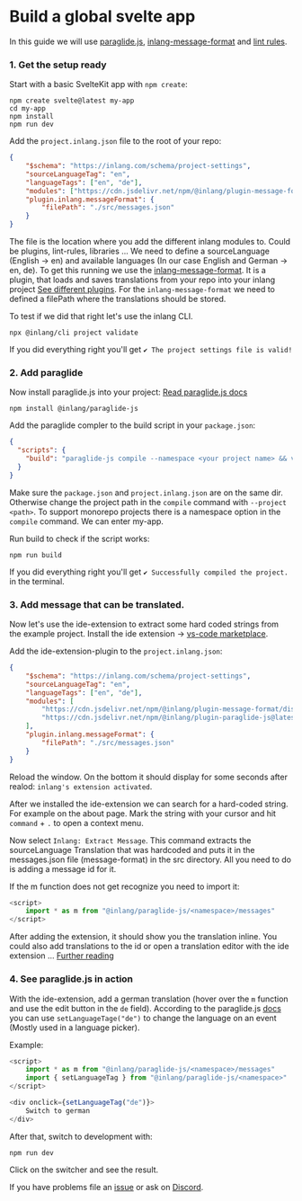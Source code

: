 # Build a global svelte app

In this guide we will use [paraglide.js](), [inlang-message-format]() and [lint rules]().

### 1. Get the setup ready 

Start with a basic SvelteKit app with `npm create`:
```
npm create svelte@latest my-app
cd my-app
npm install
npm run dev
```

Add the `project.inlang.json` file to the root of your repo:
```json
{
	"$schema": "https://inlang.com/schema/project-settings",
	"sourceLanguageTag": "en",
	"languageTags": ["en", "de"],
	"modules": ["https://cdn.jsdelivr.net/npm/@inlang/plugin-message-format/dist/index.js"],
	"plugin.inlang.messageFormat": {
		"filePath": "./src/messages.json"
	}
}
```
The file is the location where you add the different inlang modules to. Could be plugins, lint-rules, libraries ... We need to define a sourceLanguage (English -> en) and available languages (In our case English and German -> en, de). To get this running we use the [inlang-message-format](). It is a plugin, that loads and saves translations from your repo into your inlang project [See different plugins](). For the `inlang-message-format` we need to defined a filePath where the translations should be stored.

To test if we did that right let's use the inlang CLI. 
```
npx @inlang/cli project validate
```
If you did everything right you'll get `✔ The project settings file is valid! `

### 2. Add paraglide

Now install paraglide.js into your project:
[Read paraglide.js docs]()
```
npm install @inlang/paraglide-js
```

Add the paraglide compler to the build script in your `package.json`:
```json
{
  "scripts": {
    "build": "paraglide-js compile --namespace <your project name> && vite build"
  }
}
```
Make sure the `package.json` and `project.inlang.json` are on the same dir. Otherwise change the project path in the `compile` command with `--project <path>`. To support monorepo projects there is a namespace option in the `compile` command. We can enter my-app.

Run build to check if the script works:
```
npm run build
```
If you did everything right you'll get `✔ Successfully compiled the project.` in the terminal.

### 3. Add message that can be translated.

Now let's use the ide-extension to extract some hard coded strings from the example project. Install the ide extension -> [vs-code marketplace](https://marketplace.visualstudio.com/items?itemName=inlang.vs-code-extension).

Add the ide-extension-plugin to the `project.inlang.json`:
```json
{
	"$schema": "https://inlang.com/schema/project-settings",
	"sourceLanguageTag": "en",
	"languageTags": ["en", "de"],
	"modules": [
	    "https://cdn.jsdelivr.net/npm/@inlang/plugin-message-format/dist/index.js",
	    "https://cdn.jsdelivr.net/npm/@inlang/plugin-paraglide-js@latest/dist/index.js"
    ],
	"plugin.inlang.messageFormat": {
		"filePath": "./src/messages.json"
	}
}
```
Reload the window. On the bottom it should display for some seconds after realod: `inlang's extension activated`.

After we installed the ide-extension we can search for a hard-coded string. For example on the about page. Mark the string with your cursor and hit `command` + `.` to open a context menu.

Now select `Inlang: Extract Message`. This command extracts the sourceLanguage Translation that was hardcoded and puts it in the messages.json file (message-format) in the src directory. All you need to do is adding a message id for it.

If the m function does not get recognize you need to import it:
```ts
<script>
	import * as m from "@inlang/paraglide-js/<namespace>/messages"
</script>
```

After adding the extension, it should show you the translation inline. You could also add translations to the id or open a translation editor with the ide extension ... [Further reading](https://inlang.com/m/r7kp499g/app-inlang-ideExtension)

### 4. See paraglide.js in action

With the ide-extension, add a german translation (hover over the `m` function and use the edit button in the `de` field). According to the paraglide.js [docs](https://inlang.com/m/gerre34r/library-inlang-paraglideJs) you can use `setLanguageTage("de")` to change the language on an event (Mostly used in a language picker). 

Example:
```ts
<script>
	import * as m from "@inlang/paraglide-js/<namespace>/messages"
	import { setLanguageTag } from "@inlang/paraglide-js/<namespace>"
</script>

<div onclick={setLanguageTag("de")}>
    Switch to german
</div>
```

After that, switch to development with:
```
npm run dev
```

Click on the switcher and see the result.

If you have problems file an [issue]() or ask on [Discord]().
